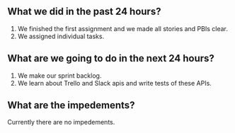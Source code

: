 ## What we did in the past 24 hours?

1) We finished the first assignment and we made all stories and PBIs clear.
2) We assigned individual tasks.

## What are we going to do in the next 24 hours?

1) We make our sprint backlog.
2) We learn about Trello and Slack apis and write tests of these APIs.

## What are the impedements?

Currently there are no impedements.
